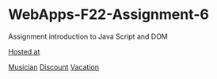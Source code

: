 # WebApps-F22-Assignment-6
Assignment introduction to Java Script and DOM

[Hosted at](https://44-563-web-apps-f22.github.io/44563-webapps-assignment-6-s555238/)

[Musician](https://44-563-web-apps-f22.github.io/44563-webapps-assignment-6-s555238/musician.html)
[Discount](https://44-563-web-apps-f22.github.io/44563-webapps-assignment-6-s555238/discount.html)
[Vacation](https://44-563-web-apps-f22.github.io/44563-webapps-assignment-6-s555238/vacation.html)

